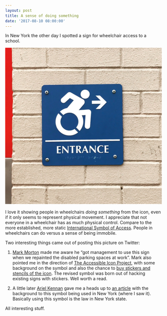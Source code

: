```yaml
---
layout: post
title: A sense of doing something
date: '2017-08-10 08:00:00'
---
```

In New York the other day I spotted a sign for wheelchair access to a school.

![New wheelchair symbol](/assets/new-york-wheelchair-access-sign.jpg)

I love it showing people in wheelchairs _doing something_ from the icon, even if it only seems to represent physical movement. I appreciate that not everyone in a wheelchair has as much physical control. Compare to the more established, more static [International Symbol of Access](https://en.wikipedia.org/wiki/International_Symbol_of_Access). People in wheelchairs can do versus a sense of being immobile.

Two interesting things came out of posting this picture on Twitter:

1. [Mark Morton](https://twitter.com/PontoonDock) made me aware he “got management to use this sign when we repainted the disabled parking spaces at work”. Mark also pointed me in the direction of [The Accessible Icon Project](http://accessibleicon.org), with some background on the symbol and also the chance to [buy stickers and stencils of the icon](http://accessibleicon.org/#buy). The revised symbol was born out of hacking existing signs with stickers. Well worth a read.

2. A little later [Ariel Kennan](https://twitter.com/arielmai) gave me a heads up to [an article](https://www.washingtonpost.com/blogs/govbeat/wp/2014/07/29/the-handicap-symbol-gets-an-update-at-least-in-new-york-state/?utm_term=.25089db3a3bb) with the background to this symbol being used in New York (where I saw it). Basically using this symbol is the law in New York state.

All interesting stuff.
